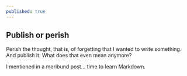 ```yaml
---
published: true
---
```

## Publish or perish

Perish the thought, that is, of forgetting that I wanted to write something. And publish it. What does that even mean anymore?

I mentioned in a moribund post... time to learn Markdown.
